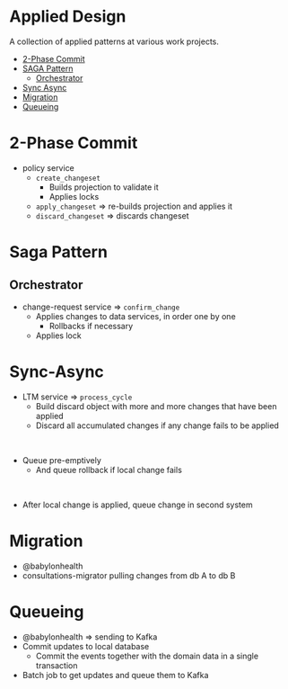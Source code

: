 # Applied Design

A collection of applied patterns at various work projects.

- [2-Phase Commit](#2-phase-commit)
- [SAGA Pattern](#saga-pattern)
  - [Orchestrator](#orchestrator)
- [Sync Async](#sync-async)
- [Migration](#migration)
- [Queueing](#queueing)

# 2-Phase Commit

- policy service
    - `create_changeset`
        - Builds projection to validate it
        - Applies locks
    - `apply_changeset` => re-builds projection and applies it
    - `discard_changeset` => discards changeset
    

# Saga Pattern

## Orchestrator

- change-request service => `confirm_change`
    - Applies changes to data services, in order one by one
        - Rollbacks if necessary
    - Applies lock

# Sync-Async

- LTM service => `process_cycle`
    - Build discard object with more and more changes that have been applied
    - Discard all accumulated changes if any change fails to be applied

<br />

- Queue pre-emptively
    - And queue rollback if local change fails

<br />

- After local change is applied, queue change in second system


# Migration

- @babylonhealth
- consultations-migrator pulling changes from db A to db B


# Queueing

- @babylonhealth => sending to Kafka
- Commit updates to local database
    - Commit the events together with the domain data in a single transaction
- Batch job to get updates and queue them to Kafka
